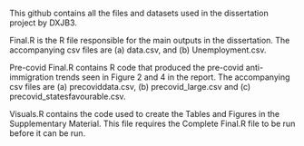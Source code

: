 This github contains all the files and datasets used in the dissertation project by DXJB3. 

Final.R is the R file responsible for the main outputs in the dissertation. 
The accompanying csv files are (a) data.csv, and (b) Unemployment.csv.  

Pre-covid Final.R contains R code that produced the pre-covid anti-immigration trends seen in Figure 2 and 4 in the report. 
The accompanying csv files are (a) precoviddata.csv, (b) precovid_large.csv and (c) precovid_statesfavourable.csv. 

Visuals.R contains the code used to create the Tables and Figures in the Supplementary Material. 
This file requires the Complete Final.R file to be run before it can be run. 
